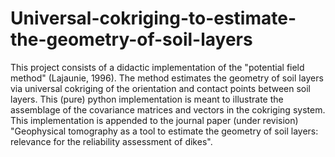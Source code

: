# Universal-cokriging-to-estimate-the-geometry-of-soil-layers
This project consists of a didactic implementation of the "potential field method" (Lajaunie, 1996). The method estimates the geometry of soil layers via universal cokriging of the orientation and contact points between soil layers.  This (pure) python implementation is meant to illustrate the assemblage of the covariance matrices and vectors in the cokriging system. This implementation is appended to the journal paper (under revision) "Geophysical tomography as a tool to estimate the geometry of soil layers: relevance for the reliability assessment of dikes".
